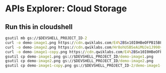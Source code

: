 # APIs Explorer: Cloud Storage

## Run this in cloudshell 

```cmd gsutil mb gs://$DEVSHELL_PROJECT_ID
gsutil mb gs://$DEVSHELL_PROJECT_ID-2
curl -o demo-image1.png https://cdn.qwiklabs.com/E4%2BSx10I0HBeOFPB15BFPzf9%2F%2FOK%2Btf7S0Mbn6aQ8fw%3D
curl -o demo-image2.png https://cdn.qwiklabs.com/Hr8ohUSBSeAiMUJe1J998ydGcTu%2FrF4BUjZ2J%2BbiKps%3D
curl -o demo-image1-copy.png https://cdn.qwiklabs.com/E4%2BSx10I0HBeOFPB15BFPzf9%2F%2FOK%2Btf7S0Mbn6aQ8fw%3D
gsutil cp demo-image1.png gs://$DEVSHELL_PROJECT_ID/demo-image1.png
gsutil cp demo-image2.png gs://$DEVSHELL_PROJECT_ID/demo-image2.png
gsutil cp demo-image1-copy.png gs://$DEVSHELL_PROJECT_ID-2/demo-image1-copy.png
```
